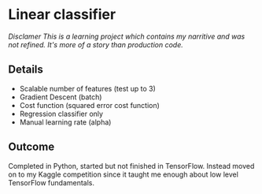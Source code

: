 # Linear classifier

*Disclamer*
*This is a learning project which contains my narritive and was not refined. It's more of a story than production code.*

## Details
- Scalable number of features (test up to 3)
- Gradient Descent (batch)
- Cost function (squared error cost function)
- Regression classifier only
- Manual learning rate (alpha)

## Outcome
Completed in Python, started but not finished in TensorFlow. Instead moved on to my Kaggle competition since it taught me enough about low level TensorFlow fundamentals.
